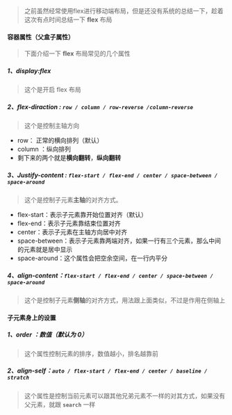 > 之前虽然经常使用flex进行移动端布局，但是还没有系统的总结一下，趁着这次有点时间总结一下 **flex** 布局


#### 容器属性（父盒子属性）

> 下面介绍一下 **flex** 布局常见的几个属性

##### 1、display:flex

> 这个是开启 flex 布局

##### 2、flex-diraction : `row / column / row-reverse /column-reverse`

> 这个是控制主轴方向
 
- row：  正常的横向排列（默认）
- column ：纵向排列 
- 剩下来的两个就是**横向翻转**，**纵向翻转**

##### 3、Justify-content : `flex-start / flex-end / center / space-between / space-around` 

> 这个是控制子元素**主轴**的对齐方式。

 - flex-start：表示子元素靠开始位置对齐（默认）
 - flex-end：表示子元素靠结束位置对齐
 - center：表示子元素在主轴方向居中对齐
 - space-between：表示子元素靠两端对齐，如果一行有三个元素，那么中间的元素就是居中显示
 - space-around：这个属性会把空余空间，在一行内平分

##### 4、align-content：`flex-start / flex-end / center / space-between / space-around`

> 这个是控制子元素**侧轴**的对齐方式，用法跟上面类似，不过是作用在侧轴上


#### 子元素身上的设置

##### 1、order ：数值（默认为 0）

> 这个属性控制元素的排序，数值越小，排名越靠前

##### 2、align-self：`auto / flex-start / flex-end / center / baseline / stratch `

> 这个属性是控制当前元素可以跟其他兄弟元素不一样的对其方式，如果没有父元素，就跟 **`search`** 一样